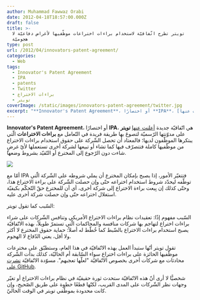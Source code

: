 ```yaml
---
author: Muhammad Fawwaz Orabi
date: 2012-04-18T18:57:00.000Z
draft: false
title: >-
  تويتر تطرح اتّفاقيّة لاستخدام براءات اختراعات موظّفيها لأغراض دفاعيّة لا
  هجوميّة
type: post
url: /2012/04/innovators-patent-agreement/
categories:
  - Web
tags:
  - Innovator's Patent Agreement
  - IPA
  - patents
  - Twitter
  - براءات الاختراع
  - تويتر
coverImage: /static/images/innovators-patent-agreement/twitter.jpg
excerpt: "**Innovator's Patent Agreement**، أو اختصارًا **IPA**، هي اتّفاقيّة جديدة [أعلنت عنها](http://blog.twitter.com/2012/04/introducing-innovators-patent-agreement.html)\_**تويتر** على مدوّنتها الرّسميّة لتصوغ بها طريقة فريدة في التّعامل مع **براءات الاختراعات** الّتي يبتكرها الموظّفون لديها؛ فالمعتاد أن تحصل الشّركة على حقوق استخدام براءات الاختراع من موظّفيها كاملة فتتصرّف"
---
```

**Innovator's Patent Agreement**، أو اختصارًا **IPA**، هي اتّفاقيّة جديدة [أعلنت عنها](http://blog.twitter.com/2012/04/introducing-innovators-patent-agreement.html) **تويتر** على مدوّنتها الرّسميّة لتصوغ بها طريقة فريدة في التّعامل مع **براءات الاختراعات** الّتي يبتكرها الموظّفون لديها؛ فالمعتاد أن تحصل الشّركة على حقوق استخدام براءات الاختراع من موظّفيها كاملة فتتصرّف فيها كما تشاء أو تبيعها لشركة أخرى تستعملها لأيّ غرضٍ شاءت دون الرّجوع إلى المخترع أو التّقيّد بشروط وضعها.

![](/static/images/innovators-patent-agreement/twitter.jpg)

أمّا مع IPA فتتغيّر الأمور، إذا يصبح بإمكان المخترع أن يملي شروطه على الشّركة الّتي توظّفه ليحدّد شروط استخدام اختراعه حتّى وإن حصلت الشّركة على براءة الاختراع هذا، وحتّى كذلك إن بِيعت براءة الاختراع إلى شركة أخرى، أي أن للمخترع حقّ التّحكّم بكيفيّة استغلال اختراعه حتّى وإن حصلت شركة أخرى عليه.

السّبب كما تقول تويتر:

السّبب مفهوم إذًا: تعقيدات نظام براءات الاختراع الأمريكي وتنافس الشّركات على شراء براءات اختراع لتهاجم بها شركات منافسة والمحاكمات الّتي تستمرّ طويلاً، بهذه الاتّفاقيّة يصبح استخدام براءات الاختراع بالضّبط كما خُطّط له أصلاً: حماية حقوق المخترع لا أكثر ولا أقل، يعني الدّفاع لا الهجوم.

تقول تويتر أنّها ستبدأ العمل بهذه الاتّفاقيّة في هذا العام، وستطبّق على مخترعات موظّفيها الحائزة على براءات اختراع سواء السّابقة أم الحاليّة، كذلك بدأت الشّركة محادثات مع شركات أخرى بخصوص الاتّفاقيّة "لعلّها تعجبهم". مسوّدة الاتّفاقيّة [نشرت على GitHub](https://github.com/twitter/innovators-patent-agreement).

شخصيًّا لا أرى أنّ هذه الاتّفاقيّة ستحدث ثورة حقيقيّة في نظام براءات الاختراع أو تغيّر وجهات نظر الشّركات على المدى القريب، لكنّها قطعًا خطوة على طريق الصّحيح، وإن كانت محدودة بموظّفي تويتر في الوقت الحاليّ.
